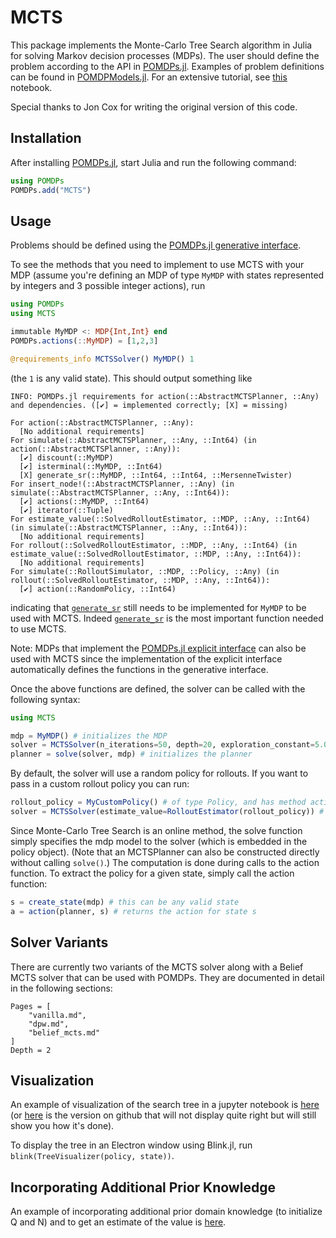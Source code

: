 # MCTS

This package implements the Monte-Carlo Tree Search algorithm in Julia for solving Markov decision processes (MDPs).
The user should define the problem according to the API in [POMDPs.jl](https://github.com/sisl/POMDPs.jl). Examples of
problem definitions can be found in [POMDPModels.jl](https://github.com/sisl/POMDPModels.jl). For an extensive tutorial, see [this](http://nbviewer.ipython.org/github/sisl/POMDPs.jl/blob/master/examples/GridWorld.ipynb) notebook.

Special thanks to Jon Cox for writing the original version of this code.

## Installation

After installing [POMDPs.jl](https://github.com/sisl/POMDPs.jl), start Julia and run the following command:

```julia
using POMDPs
POMDPs.add("MCTS")
```

## Usage

Problems should be defined using the [POMDPs.jl generative interface](http://juliapomdp.github.io/POMDPs.jl/latest/generative/). 

To see the methods that you need to implement to use MCTS with your MDP (assume you're defining an MDP of type `MyMDP` with states represented by integers and 3 possible integer actions), run
```julia
using POMDPs
using MCTS

immutable MyMDP <: MDP{Int,Int} end
POMDPs.actions(::MyMDP) = [1,2,3]

@requirements_info MCTSSolver() MyMDP() 1
```
(the `1` is any valid state). This should output something like
```
INFO: POMDPs.jl requirements for action(::AbstractMCTSPlanner, ::Any) and dependencies. ([✔] = implemented correctly; [X] = missing)

For action(::AbstractMCTSPlanner, ::Any):
  [No additional requirements]
For simulate(::AbstractMCTSPlanner, ::Any, ::Int64) (in action(::AbstractMCTSPlanner, ::Any)):
  [✔] discount(::MyMDP)
  [✔] isterminal(::MyMDP, ::Int64)
  [X] generate_sr(::MyMDP, ::Int64, ::Int64, ::MersenneTwister)
For insert_node!(::AbstractMCTSPlanner, ::Any) (in simulate(::AbstractMCTSPlanner, ::Any, ::Int64)):
  [✔] actions(::MyMDP, ::Int64)
  [✔] iterator(::Tuple)
For estimate_value(::SolvedRolloutEstimator, ::MDP, ::Any, ::Int64) (in simulate(::AbstractMCTSPlanner, ::Any, ::Int64)):
  [No additional requirements]
For rollout(::SolvedRolloutEstimator, ::MDP, ::Any, ::Int64) (in estimate_value(::SolvedRolloutEstimator, ::MDP, ::Any, ::Int64)):
  [No additional requirements]
For simulate(::RolloutSimulator, ::MDP, ::Policy, ::Any) (in rollout(::SolvedRolloutEstimator, ::MDP, ::Any, ::Int64)):
  [✔] action(::RandomPolicy, ::Int64)
```
indicating that [`generate_sr`](http://juliapomdp.github.io/POMDPs.jl/latest/api/#POMDPs.generate_sr) still needs to be implemented for `MyMDP` to be used with MCTS. Indeed [`generate_sr`](http://juliapomdp.github.io/POMDPs.jl/latest/api/#POMDPs.generate_sr) is the most important function needed to use MCTS.

Note: MDPs that implement the [POMDPs.jl explicit interface](http://juliapomdp.github.io/POMDPs.jl/latest/explicit/) can also be used with MCTS since the implementation of the explicit interface automatically defines the functions in the generative interface.

Once the above functions are defined, the solver can be called with the following syntax:

```julia
using MCTS

mdp = MyMDP() # initializes the MDP
solver = MCTSSolver(n_iterations=50, depth=20, exploration_constant=5.0) # initializes the Solver type
planner = solve(solver, mdp) # initializes the planner
```
By default, the solver will use a random policy for rollouts. If you want to pass in a custom rollout policy you can run:

```julia
rollout_policy = MyCustomPolicy() # of type Policy, and has method action(rollout_policy::MyCustomPolicy, s::State)
solver = MCTSSolver(estimate_value=RolloutEstimator(rollout_policy)) # default solver parameters will be used n_iterations=100, depth=10, exploration_constant=1.0 = solve(solver, mdp)
```

Since Monte-Carlo Tree Search is an online method, the solve function simply specifies the mdp model to the solver (which is embedded in the policy object). (Note that an MCTSPlanner can also be constructed directly without calling `solve()`.) The computation is done during calls to the action function. To extract the policy for a given state, simply call the action function:

```julia
s = create_state(mdp) # this can be any valid state
a = action(planner, s) # returns the action for state s
```

## Solver Variants

There are currently two variants of the MCTS solver along with a Belief MCTS solver that can be used with POMDPs. They are documented in detail in the following sections:

```@contents
Pages = [
    "vanilla.md",
    "dpw.md",
    "belief_mcts.md"
]
Depth = 2
```

## Visualization

An example of visualization of the search tree in a jupyter notebook is [here](https://nbviewer.jupyter.org/github/JuliaPOMDP/MCTS.jl/blob/master/notebooks/Test_Visualization.ipynb) (or [here](https://github.com/JuliaPOMDP/MCTS.jl/blob/master/notebooks/Test_Visualization.ipynb) is the version on github that will not display quite right but will still show you how it's done).

To display the tree in an Electron window using Blink.jl, run `blink(TreeVisualizer(policy, state))`.

## Incorporating Additional Prior Knowledge

An example of incorporating additional prior domain knowledge (to initialize Q and N) and to get an estimate of the value is [here](https://github.com/JuliaPOMDP/MCTS.jl/blob/master/notebooks/Domain_Knowledge_Example.ipynb).
